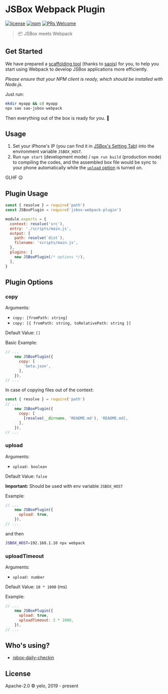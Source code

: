 # JSBox Webpack Plugin

[![license](https://img.shields.io/npm/l/jsbox-webpack-plugin.svg?style=flat-square)](./license)
[![npm](https://img.shields.io/npm/v/jsbox-webpack-plugin.svg?style=flat-square)](https://www.npmjs.com/package/jsbox-webpack-plugin)
[![PRs Welcome](https://img.shields.io/badge/PRs-welcome-brightgreen.svg?style=flat-square)](http://makeapullrequest.com)

> :package: JSBox meets Webpack

## Get Started
We have prepared a [scaffolding tool](https://github.com/imyelo/jsbox-webpack-plugin/tree/master/packages/sao-jsbox-webpack) (thanks to [saojs](https://github.com/saojs/sao)) for you, to help you start using Webpack to develop JSBox applications more efficiently.

*Please ensure that your NPM client is ready, which should be installed with Node.js.*

Just run:
```bash
mkdir myapp && cd myapp
npx sao sao-jsbox-webpack
```

Then everything out of the box is ready for you. :tada:


## Usage
1. Set your iPhone's IP (you can find it in [JSBox's Setting Tab](https://docs.xteko.com/#/README?id=%e5%a6%82%e4%bd%95%e5%9c%a8-jsbox-%e9%87%8c%e8%bf%90%e8%a1%8c%e4%bb%a3%e7%a0%81)) into the environment variable `JSBOX_HOST`.
2. Run `npm start` (development mode) / `npm run build` (production mode) to compiling the codes, and the assembled box file would be sync to your phone automatically while the [`upload` option](#upload) is turned on.

GLHF :wink:


## Plugin Usage
```javascript
const { resolve } = require('path')
const JSBoxPlugin = require('jsbox-webpack-plugin')

module.exports = {
  context: resolve('src'),
  entry: './scripts/main.js',
  output: {
    path: resolve(`dist`),
    filename: 'scripts/main.js',
  },
  plugins: [
    new JSBoxPlugin(/* options */),
  ],
}
```


## Plugin Options
### copy
Arguments:
- `copy: [fromPath: string]`
- `copy: [{ fromPath: string, toRelativePath: string }]`

Default Value: `[]`

Basic Example:

```javascript
// ...
    new JSBoxPlugin({
      copy: [
        'beta.json',
      ],
    }),
// ...
```

In case of copying files out of the context:
```javascript
const { resolve } = require('path')
// ...
    new JSBoxPlugin({
      copy: [
        [resolve(__dirname, 'README.md'), 'README.md],
      ],
    }),
// ...
```

### upload
Arguments:
- `upload: boolean`

Default Value: `false`

**Important:** Should be used with env variable `JSBOX_HOST`

Example:

```javascript
// ...
    new JSBoxPlugin({
      upload: true,
    }),
// ...
```

and then

```bash
JSBOX_HOST=192.168.1.10 npx webpack
```

### uploadTimeout
Arguments:
- `upload: number`

Default Value: `10 * 1000` (ms)

Example:

```javascript
// ...
    new JSBoxPlugin({
      upload: true,
      uploadTimeout: 2 * 1000,
    }),
// ...
```


## Who's using?
- [jsbox-daily-checkin](https://github.com/imyelo/jsbox-daily-checkin)


## License
Apache-2.0 &copy; yelo, 2019 - present
